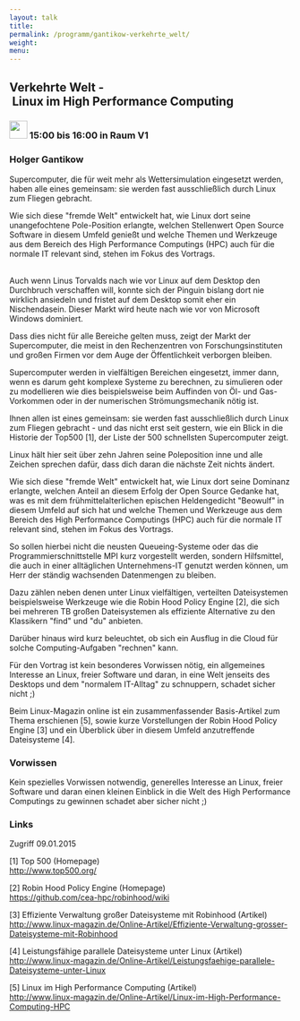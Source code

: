 ```yaml
---
layout: talk
title:
permalink: /programm/gantikow-verkehrte_welt/
weight: 
menu:
---
```

## Verkehrte&nbsp;Welt&nbsp;-&nbsp;Linux&nbsp;im&nbsp;High&nbsp;Performance&nbsp;Computing

### <img height = "32" src="../../images/talk.svg"> 15:00 bis 16:00 in Raum V1

### Holger&nbsp;Gantikow

Supercomputer, die für weit mehr als Wettersimulation eingesetzt werden, haben alle eines gemeinsam: sie werden fast ausschließlich durch Linux zum Fliegen gebracht.

Wie sich diese "fremde Welt" entwickelt hat, wie Linux dort seine unangefochtene Pole-Position erlangte, welchen Stellenwert Open Source Software in diesem Umfeld genießt und welche Themen und Werkzeuge aus dem Bereich des High Performance Computings (HPC) auch für die normale IT relevant sind, stehen im Fokus des Vortrags.

<br/>
Auch wenn Linus Torvalds nach wie vor Linux auf dem Desktop den Durchbruch verschaffen will, konnte sich der Pinguin bislang dort nie wirklich ansiedeln und fristet auf dem Desktop somit eher ein Nischendasein. Dieser Markt wird heute nach wie vor von Microsoft Windows dominiert.

Dass dies nicht für alle Bereiche gelten muss, zeigt der Markt der Supercomputer, die meist in den Rechenzentren von Forschungsinstituten und großen Firmen vor dem Auge der Öffentlichkeit verborgen bleiben.

Supercomputer werden in vielfältigen Bereichen eingesetzt, immer dann, wenn es darum geht komplexe Systeme zu berechnen, zu simulieren oder zu modellieren wie dies beispielsweise beim Auffinden von Öl- und Gas-Vorkommen oder in der numerischen Strömungsmechanik nötig ist.

Ihnen allen ist eines gemeinsam: sie werden fast ausschließlich durch Linux zum Fliegen gebracht - und das nicht erst seit gestern, wie ein Blick in die Historie der Top500 [1], der Liste der 500 schnellsten Supercomputer zeigt.

Linux hält hier seit über zehn Jahren seine Poleposition inne und alle Zeichen sprechen dafür, dass dich daran die nächste Zeit nichts ändert.

Wie sich diese "fremde Welt" entwickelt hat, wie Linux dort seine Dominanz erlangte, welchen Anteil an diesem Erfolg der Open Source Gedanke hat, was es mit dem frühmittelalterlichen epischen Heldengedicht "Beowulf" in diesem Umfeld auf sich hat und welche Themen und Werkzeuge aus dem Bereich des High Performance Computings (HPC) auch für die normale IT relevant sind, stehen im Fokus des Vortrags.

So sollen hierbei nicht die neusten Queueing-Systeme oder das die Programmierschnittstelle MPI kurz vorgestellt werden, sondern Hilfsmittel, die auch in einer alltäglichen Unternehmens-IT genutzt werden können, um Herr der ständig wachsenden Datenmengen zu bleiben.

Dazu zählen neben denen unter Linux vielfältigen, verteilten Dateisystemen beispielsweise Werkzeuge wie die Robin Hood Policy Engine [2], die sich bei mehreren TB großen Dateisystemen als effiziente Alternative zu den Klassikern "find" und "du" anbieten.

Darüber hinaus wird kurz beleuchtet, ob sich ein Ausflug in die Cloud für solche Computing-Aufgaben "rechnen" kann.

Für den Vortrag ist kein besonderes Vorwissen nötig, ein allgemeines Interesse an Linux, freier Software und daran, in eine Welt jenseits des Desktops und dem "normalem IT-Alltag" zu schnuppern, schadet sicher nicht ;)

Beim Linux-Magazin online ist ein zusammenfassender Basis-Artikel zum Thema erschienen [5], sowie kurze Vorstellungen der Robin Hood Policy Engine [3] und ein Überblick über in diesem Umfeld anzutreffende Dateisysteme [4].

### Vorwissen

Kein spezielles Vorwissen notwendig, generelles Interesse an Linux, freier Software und daran einen kleinen Einblick in die Welt des High Performance Computings zu gewinnen schadet aber sicher nicht ;)

### Links

Zugriff 09.01.2015

[1] Top 500 (Homepage)<br />
<a href="http://www.top500.org/" target="_blank">http://www.top500.org/</a>

[2] Robin Hood Policy Engine (Homepage)<br />
<a href="https://github.com/cea-hpc/robinhood/wiki" target="_blank">https://github.com/cea-hpc/robinhood/wiki</a>

[3] Effiziente Verwaltung großer Dateisysteme mit Robinhood (Artikel)<br />
<a href="http://www.linux-magazin.de/Online-Artikel/Effiziente-Verwaltung-grosser-Dateisysteme-mit-Robinhood" target="_blank">http://www.linux-magazin.de/Online-Artikel/Effiziente-Verwaltung-grosser-Dateisysteme-mit-Robinhood</a>

[4] Leistungsfähige parallele Dateisysteme unter Linux (Artikel)<br />
<a href="http://www.linux-magazin.de/Online-Artikel/Leistungsfaehige-parallele-Dateisysteme-unter-Linux" target="_blank">http://www.linux-magazin.de/Online-Artikel/Leistungsfaehige-parallele-Dateisysteme-unter-Linux</a>

[5] Linux im High Performance Computing (Artikel)<br />
<a href="http://www.linux-magazin.de/Online-Artikel/Linux-im-High-Performance-Computing-HPC" target="_blank">http://www.linux-magazin.de/Online-Artikel/Linux-im-High-Performance-Computing-HPC</a>
